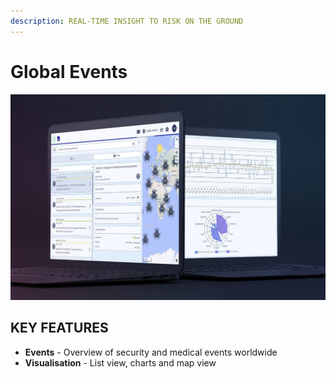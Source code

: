 ```yaml
---
description: REAL-TIME INSIGHT TO RISK ON THE GROUND
---
```


# Global Events

![](../.gitbook/assets/ge-cover%20%287%29.JPG)

## KEY FEATURES

* **Events** - Overview of security and medical events worldwide
* **Visualisation** -  List view, charts and map view

